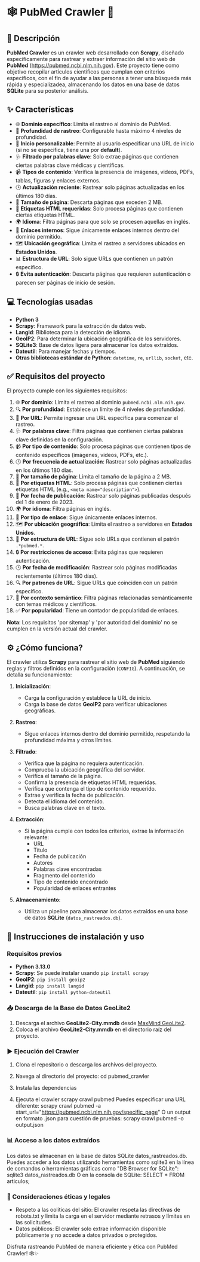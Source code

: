 # 🕸️ PubMed Crawler 🧬

## 📄 Descripción
**PubMed Crawler** es un crawler web desarrollado con **Scrapy**, diseñado específicamente para rastrear y extraer información del sitio web de **PubMed** (https://pubmed.ncbi.nlm.nih.gov). Este proyecto tiene como objetivo recopilar artículos científicos que cumplan con criterios específicos, con el fin de ayudar a las personas a tener una búsqueda más rápida y especializadea, almacenando los datos en una base de datos **SQLite** para su posterior análisis.

## ✨ Características
- 🌐 **Dominio específico**: Limita el rastreo al dominio de PubMed.
- 🔎 **Profundidad de rastreo**: Configurable hasta máximo 4 niveles de profundidad.
- 🔗 **Inicio personalizable**: Permite al usuario especificar una URL de inicio (si no se especifica, tiene una por **default**).
- 🩺 **Filtrado por palabras clave**: Solo extrae páginas que contienen ciertas palabras clave médicas y científicas.
- 📹 **Tipos de contenido**: Verifica la presencia de imágenes, videos, PDFs, tablas, figuras y enlaces externos.
- 🕓 **Actualización reciente**: Rastrear solo páginas actualizadas en los últimos 180 días.
- 📝 **Tamaño de página**: Descarta páginas que exceden 2 MB.
- 🔖 **Etiquetas HTML requeridas**: Solo procesa páginas que contienen ciertas etiquetas HTML.
- 🌍 **Idioma**: Filtra páginas para que solo se procesen aquellas en inglés.
- 🔄 **Enlaces internos**: Sigue únicamente enlaces internos dentro del dominio permitido.
- 🗺️ **Ubicación geográfica**: Limita el rastreo a servidores ubicados en **Estados Unidos**.
- 📊 **Estructura de URL**: Solo sigue URLs que contienen un patrón específico.
- 🔒 **Evita autenticación**: Descarta páginas que requieren autenticación o parecen ser páginas de inicio de sesión.

## 💻 Tecnologías usadas
- **Python 3**
- **Scrapy**: Framework para la extracción de datos web.
- **Langid**: Biblioteca para la detección de idioma.
- **GeoIP2**: Para determinar la ubicación geográfica de los servidores.
- **SQLite3**: Base de datos ligera para almacenar los datos extraídos.
- **Dateutil**: Para manejar fechas y tiempos.
- **Otras bibliotecas estándar de Python**: `datetime`, `re`, `urllib`, `socket`, etc.

## ✅ Requisitos del proyecto
El proyecto cumple con los siguientes requisitos:

1. 🌐 **Por dominio**: Limita el rastreo al dominio `pubmed.ncbi.nlm.nih.gov`.
2. 🔍 **Por profundidad**: Establece un límite de 4 niveles de profundidad.
3. 🔗 **Por URL**: Permite ingresar una URL específica para comenzar el rastreo.
4. 🩺 **Por palabras clave**: Filtra páginas que contienen ciertas palabras clave definidas en la configuración.
5. 📹 **Por tipo de contenido**: Solo procesa páginas que contienen tipos de contenido específicos (imágenes, videos, PDFs, etc.).
6. 🕓 **Por frecuencia de actualización**: Rastrear solo páginas actualizadas en los últimos 180 días.
7. 📝 **Por tamaño de página**: Limita el tamaño de la página a 2 MB.
8. 🔖 **Por etiquetas HTML**: Solo procesa páginas que contienen ciertas etiquetas HTML (e.g., `<meta name="description">`).
9. 📅 **Por fecha de publicación**: Rastrear solo páginas publicadas después del 1 de enero de 2023.
10. 🌍 **Por idioma**: Filtra páginas en inglés.
11. 🔄 **Por tipo de enlace**: Sigue únicamente enlaces internos.
12. 🗺️ **Por ubicación geográfica**: Limita el rastreo a servidores en **Estados Unidos**.
13. 🔗 **Por estructura de URL**: Sigue solo URLs que contienen el patrón `.*pubmed.*`.
14. 🔒 **Por restricciones de acceso**: Evita páginas que requieren autenticación.
15. 🕓 **Por fecha de modificación**: Rastrear solo páginas modificadas recientemente (últimos 180 días).
16. 🔍 **Por patrones de URL**: Sigue URLs que coinciden con un patrón específico.
17. 🧠 **Por contexto semántico**: Filtra páginas relacionadas semánticamente con temas médicos y científicos.
18. ✅ **Por popularidad**: Tiene un contador de popularidad de enlaces.

**Nota**: Los requisitos 'por sitemap' y 'por autoridad del dominio' no se cumplen en la versión actual del crawler.

## ⚙️ ¿Cómo funciona?
El crawler utiliza **Scrapy** para rastrear el sitio web de **PubMed** siguiendo reglas y filtros definidos en la configuración (`CONFIG`). A continuación, se detalla su funcionamiento:

1. **Inicialización**: 
   - Carga la configuración y establece la URL de inicio.
   - Carga la base de datos **GeoIP2** para verificar ubicaciones geográficas.

2. **Rastreo**:
   - Sigue enlaces internos dentro del dominio permitido, respetando la profundidad máxima y otros límites.

3. **Filtrado**:
   - Verifica que la página no requiera autenticación.
   - Comprueba la ubicación geográfica del servidor.
   - Verifica el tamaño de la página.
   - Confirma la presencia de etiquetas HTML requeridas.
   - Verifica que contenga el tipo de contenido requerido.
   - Extrae y verifica la fecha de publicación.
   - Detecta el idioma del contenido.
   - Busca palabras clave en el texto.

4. **Extracción**:
   - Si la página cumple con todos los criterios, extrae la información relevante:
     - URL
     - Título
     - Fecha de publicación
     - Autores
     - Palabras clave encontradas
     - Fragmento del contenido
     - Tipo de contenido encontrado
     - Popularidad de enlaces entrantes

5. **Almacenamiento**:
   - Utiliza un pipeline para almacenar los datos extraídos en una base de datos **SQLite** (`datos_rastreados.db`).

## 🚀 Instrucciones de instalación y uso

### Requisitos previos
- **Python 3.13.0**
- **Scrapy**: Se puede instalar usando `pip install scrapy`
- **GeoIP2**: `pip install geoip2`
- **Langid**: `pip install langid`
- **Dateutil**: `pip install python-dateutil`

### 📥 Descarga de la Base de Datos GeoLite2
1. Descarga el archivo **GeoLite2-City.mmdb** desde [MaxMind GeoLite2](https://dev.maxmind.com/geoip/geolite2-free-geolocation-data).
2. Coloca el archivo **GeoLite2-City.mmdb** en el directorio raíz del proyecto.

### ▶️ Ejecución del Crawler
1. Clona el repositorio o descarga los archivos del proyecto.

2. Navega al directorio del proyecto:
   cd pubmed_crawler
3. Instala las dependencias
4. Ejecuta el crawler
   scrapy crawl pubmed
   Puedes especificar una URL diferente:
       scrapy crawl pubmed -a start_url="https://pubmed.ncbi.nlm.nih.gov/specific_page"
   O un output en formato .json para cuestión de pruebas:
       scrapy crawl pubmed -o output.json
### 📊 Acceso a los datos extraídos
Los datos se almacenan en la base de datos SQLite datos_rastreados.db.
Puedes acceder a los datos utilizando herramientas como sqlite3 en la línea de comandos o herramientas gráficas como "DB Browser for SQLite": 
  sqlite3 datos_rastreados.db
O en la consola de SQLite:
  SELECT * FROM articulos;
### 🛑 Consideraciones éticas y legales
* Respeto a las oolíticas del sitio: El crawler respeta las directivas de robots.txt y limita la carga en el servidor mediante retrasos y límites en las solicitudes.
* Datos públicos: El crawler solo extrae información disponible públicamente y no accede a datos privados o protegidos.

Disfruta rastreando PubMed de manera eficiente y ética con PubMed Crawler! 🕸️✨
